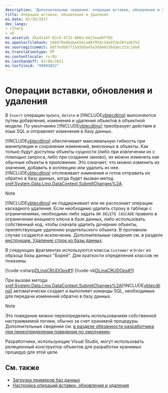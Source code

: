 ```yaml
---
description: 'Дополнительные сведения: операции вставки, обновления и удаления'
title: Операции вставки, обновления и удаления
ms.date: 03/30/2017
dev_langs:
- csharp
- vb
ms.assetid: 26a43a4f-83c9-4732-806d-bb23aad0ff6b
ms.openlocfilehash: 2d0470ed6abe654ca08f954c3de97de207adb75d
ms.sourcegitcommit: ddf7edb67715a5b9a45e3dd44536dabc153c1de0
ms.translationtype: MT
ms.contentlocale: ru-RU
ms.lasthandoff: 02/06/2021
ms.locfileid: "99803822"
---
```

# <a name="insert-update-and-delete-operations"></a>Операции вставки, обновления и удаления

В `Insert` операции `Update`, `Delete` и [!INCLUDE[vbtecdlinq](../../../../../../includes/vbtecdlinq-md.md)] выполняются путем добавления, изменения и удаления объектов в объектной модели. По умолчанию [!INCLUDE[vbtecdlinq](../../../../../../includes/vbtecdlinq-md.md)] преобразует действия в язык SQL и отправляет изменения в базу данных.

[!INCLUDE[vbtecdlinq](../../../../../../includes/vbtecdlinq-md.md)] обеспечивает максимальную гибкость при манипуляции и сохранении изменений, внесенных в объекты. Как только будут доступны объекты сущности (либо при извлечении их с помощью запроса, либо при создании заново), их можно изменить как обычные объекты в приложении. Это означает, что можно изменить их значения, добавить в коллекцию или удалить из нее. [!INCLUDE[vbtecdlinq](../../../../../../includes/vbtecdlinq-md.md)] отслеживает изменения и готов отправить их обратно в базу данных, когда будет вызван метод <xref:System.Data.Linq.DataContext.SubmitChanges%2A>.

> [!NOTE]
> [!INCLUDE[vbtecdlinq](../../../../../../includes/vbtecdlinq-md.md)] не поддерживает или не распознает операции каскадного удаления. Если необходимо удалить строку в таблице с ограничениями, необходимо либо задать `ON DELETE CASCADE` правило в ограничении внешнего ключа в базе данных, либо использовать собственный код, чтобы сначала удалить дочерние объекты, препятствующие удалению родительского объекта. В противном случае создается исключение. Дополнительные сведения см. в разделе [инструкции. Удаление строк из базы данных](how-to-delete-rows-from-the-database.md).

В следующих фрагментах используются классы `Customer` и `Order` из образца базы данных "Борей". Для краткости определения классов не показаны.

[!code-csharp[DLinqCRUDOps#1](../../../../../../samples/snippets/csharp/VS_Snippets_Data/DLinqCRUDOps/cs/Program.cs#1)]
[!code-vb[DLinqCRUDOps#1](../../../../../../samples/snippets/visualbasic/VS_Snippets_Data/DLinqCRUDOps/vb/Module1.vb#1)]

При вызове метода <xref:System.Data.Linq.DataContext.SubmitChanges%2A>[!INCLUDE[vbtecdlinq](../../../../../../includes/vbtecdlinq-md.md)] автоматически создает и выполняет команды SQL, необходимые для передачи изменений обратно в базу данных.

> [!NOTE]
> Это поведение можно переопределить использованием собственной настраиваемой логики, обычно за счет хранимой процедуры. Дополнительные сведения см. [в разделе обязанности разработчика при переопределении поведения по умолчанию](responsibilities-of-the-developer-in-overriding-default-behavior.md).
>
> Разработчики, использующие Visual Studio, могут использовать реляционный конструктор объектов для разработки хранимых процедур для этой цели.

## <a name="see-also"></a>См. также

- [Загрузка примеров баз данных](downloading-sample-databases.md)
- [Настройка операций вставки, обновления и удаления](customizing-insert-update-and-delete-operations.md)
